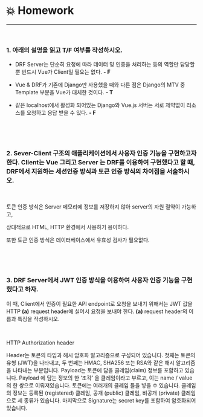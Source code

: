 # :boom: Homework

---

​																											

### 1. 아래의 설명을 읽고 T/F 여부를 작성하시오.

- DRF Server는 단순히 요청에 따라 데이터 및 인증을 처리하는 등의 역할만 담당할 뿐 반드시 Vue가 Client일 필요는 없다.   **- F**

-  Vue & DRF가 기존에 Django만 사용했을 때와 다른 점은 Django의 MTV 중 Template 부분을 Vue가 대체한 것이다.   **- T**

- 같은 localhost에서 활성화 되어있는 Django와 Vue.js 서버는 서로 제약없이 리소스를 요청하고 응답 받을 수 있다.    **- F**

  


​																													

​																																									

### 2. Sever-Client 구조의 애플리케이션에서 사용자 인증 기능을 구현하고자 한다.  Client는 Vue 그리고 Server 는 DRF를 이용하여 구현했다고 할 때, DRF에서 지원하는 세션인증 방식과 토큰 인증 방식의 차이점을 서술하시오.

​										

토큰 인증 방식은 Server 메모리에 정보를 저장하지 않아 server의 자원 절약이 가능하고,

상대적으로 HTML, HTTP 환경에서 사용하기 용이하다.

또한 토큰 인증 방식은 데이터베이스에서 유효성 검사가 필요없다.





​																													

​																																																																																																																	

### 3. DRF Server에서 JWT 인증 방식을 이용하여 사용자 인증 기능을 구현했다고 하자.
이 때, Client에서 인증이 필요한 API endpoint로 요청을 보내기 위해서는 JWT 값을
HTTP __(a)__ request header에 실어서 요청을 보내야 한다.
__(a)__ request header의 이름과 특징을 작성하시오.

​																																													

 HTTP Authorization header

Header는 토큰의 타입과 해시 암호화 알고리즘으로 구성되어 있습니다. 첫째는 토큰의 유형 (JWT)을 나타내고, 두 번째는 HMAC, SHA256 또는 RSA와 같은 해시 알고리즘을 나타내는 부분입니다.
Payload는 토큰에 담을 클레임(claim) 정보를 포함하고 있습니다. Payload 에 담는 정보의 한 ‘조각’ 을 클레임이라고 부르고, 이는 name / value 의 한 쌍으로 이뤄져있습니다. 토큰에는 여러개의 클레임 들을 넣을 수 있습니다.
클레임의 정보는 등록된 (registered) 클레임, 공개 (public) 클레임, 비공개 (private) 클레임으로 세 종류가 있습니다.
마지막으로 Signature는 secret key를 포함하여 암호화되어 있습니다.

​								
